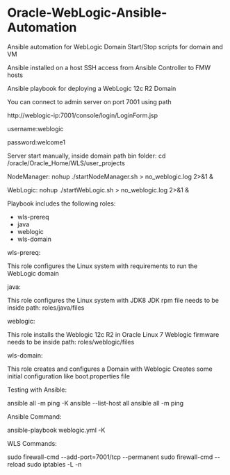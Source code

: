 # Oracle-WebLogic-Ansible-Automation
Ansible automation for WebLogic Domain
Start/Stop scripts for domain and VM

Ansible installed on a host
SSH access from Ansible Controller to FMW hosts

Ansible playbook for deploying a WebLogic 12c R2 Domain

You can connect to admin server on port 7001 using path

http://weblogic-ip:7001/console/login/LoginForm.jsp

username:weblogic

password:welcome1


Server start manually, inside domain path bin folder:
cd /oracle/Oracle_Home/WLS/user_projects


NodeManager:
nohup ./startNodeManager.sh > no_weblogic.log 2>&1 &

WebLogic:
nohup ./startWebLogic.sh > no_weblogic.log 2>&1 &


Playbook includes the following roles:

* wls-prereq
* java
* weblogic
* wls-domain

wls-prereq:

This role configures the Linux system with requirements to run the WebLogic domain

java:

This role configures the Linux system with JDK8 JDK rpm file needs to be inside path: roles/java/files

weblogic:

This role installs the Weblogic 12c R2 in Oracle Linux 7 Weblogic firmware needs to be inside path: roles/weblogic/files

wls-domain:

This role creates and configures a Domain with Weblogic Creates some initial configuration like boot.properties file


Testing with Ansible:

ansible all -m ping -K
ansible --list-host all
ansible all -m ping


Ansible Command:

ansible-playbook weblogic.yml -K


WLS Commands:

sudo firewall-cmd --add-port=7001/tcp --permanent
sudo firewall-cmd --reload
sudo iptables -L -n